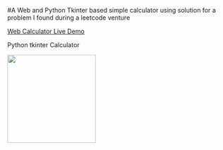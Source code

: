 
#A Web and Python Tkinter based simple calculator using solution for a problem I found during a leetcode venture


[Web Calculator Live Demo](https://underemployed.github.io/Web_and_tkinter_calculator/)  

Python tkinter Calculator

<img src="https://github.com/Underemployed/learning-Python-Tkinter/blob/main/screenshots/Screenshot%20from%202022-12-27%2010-18-29.png" width=200>
